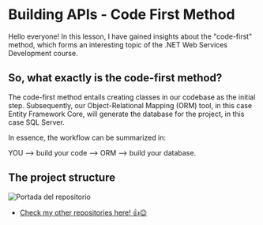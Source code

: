 # Building APIs - Code First Method

Hello everyone! In this lesson, I have gained insights about the "code-first" method, which forms an interesting topic of the .NET Web Services Development course.

## So, what exactly is the code-first method?

The code-first method entails creating classes in our codebase as the initial step. Subsequently, our Object-Relational Mapping (ORM) tool, in this case Entity Framework Core, will generate the database for the project, in this case SQL Server.

In essence, the workflow can be summarized in: 

YOU --> build your code --> ORM --> build your database.

## The project structure

![Portada del repositorio](https://lh3.googleusercontent.com/u/0/drive-viewer/AITFw-xrSQdt_VOl6MOWv4KBt1WrK4OcY8Mdp_8rKezFd1y3Z3vN18Im2JpRYx4rxTQbm5Z4E2X5kdPt9iX25YjGIYsI1-nzyQ=w1919-h972)


* [Check my other repositories here! 👍😉](https://github.com/juanromerodev?tab=repositories)
